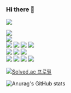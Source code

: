 ### Hi there 👋
<!--
**cjjss11/cjjss11** is a ✨ _special_ ✨ repository because its `README.md` (this file) appears on your GitHub profile.

Here are some ideas to get you started:

- 🔭 I’m currently working on ...
- 🌱 I’m currently learning ...
- 👯 I’m looking to collaborate on ...
- 🤔 I’m looking for help with ...
- 💬 Ask me about ...
- 📫 How to reach me: ...
- 😄 Pronouns: ...
- ⚡ Fun fact: ...
-->

 <a href="https://velog.io/@cjjss11"><img src="https://img.shields.io/badge/Tech%20Blog-11B48A?style=flat-square&logo=Vimeo&logoColor=white&link=https://velog.io/@cjjss11"/></a>

<div>
 <img src="https://img.shields.io/badge/Python-3776AB?style=for-the-badge&logo=Python&logoColor=white">
</div>

<div>
 <img src="https://img.shields.io/badge/Django-092E20?style=for-the-badge&logo=django&logoColor=white">
</div>

 <div class="flex">
  <img src="https://img.shields.io/badge/CSS-1572B6?style=for-the-badge&logo=css3&logoColor=white">
  <img src="https://img.shields.io/badge/HTML-E34F26?style=for-the-badge&logo=html5&logoColor=white">
  <img src="https://img.shields.io/badge/JavaScript-F7DF1E?style=for-the-badge&logo=javascript&logoColor=white">
  <img src="https://img.shields.io/badge/TypeScript-3178C6?style=for-the-badge&logo=typescript&logoColor=white">
 </div>

 <div>
  <img src="https://img.shields.io/badge/React-61DAFB?style=for-the-badge&logo=react&logoColor=white">
  <img src="https://img.shields.io/badge/Vue-4FC08D?style=for-the-badge&logo=vuedotjs&logoColor=white">
  <img src="https://img.shields.io/badge/Next-000000?style=for-the-badge&logo=nextdotjs&logoColor=white">
 </div>
 
 <div class="flex>
  <img src="https://img.shields.io/badge/Git-F05032?style=for-the-badge&logo=git&logoColor=white">
  <img src="https://img.shields.io/badge/GitHub-181717?style=for-the-badge&logo=github&logoColor=white">
  <img src="https://img.shields.io/badge/GitLab-FC6D26?style=for-the-badge&logo=gitlab&logoColor=white">
  <img src="https://img.shields.io/badge/Jira-0052CC?style=for-the-badge&logo=jira&logoColor=white">
  <img src="https://img.shields.io/badge/Figma-F24E1E?style=for-the-badge&logo=figma&logoColor=white">
 </div>

 [![Solved.ac
프로필](http://mazassumnida.wtf/api/generate_badge?boj=cjjss11)](https://solved.ac/cjjss11)
 
 


![Anurag's GitHub stats](https://github-readme-stats.vercel.app/api?username=cjjss11&show_icons=true&theme=radical)
